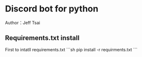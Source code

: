 <h1>Discord bot for python</h1>
Author：Jeff Tsai

<h2>Requirements.txt install</h2>
First to intatll requirements.txt
```sh
pip install -r requirments.txt  
```
